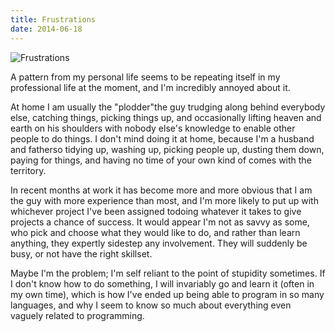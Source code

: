 ```yaml
---
title: Frustrations
date: 2014-06-18
---
```


![Frustrations](https://source.unsplash.com/DWyRC2juMgs/1600x900)

A pattern from my personal life seems to be repeating itself in my professional life at the moment, and I'm incredibly annoyed about it.

At home I am usually the "plodder"the guy trudging along behind everybody else, catching things, picking things up, and occasionally lifting heaven and earth on his shoulders with nobody else's knowledge to enable other people to do things. I don't mind doing it at home, because I'm a husband and fatherso tidying up, washing up, picking people up, dusting them down, paying for things, and having no time of your own kind of comes with the territory.

In recent months at work it has become more and more obvious that I am the guy with more experience than most, and I'm more likely to put up with whichever project I've been assigned todoing whatever it takes to give projects a chance of success. It would appear I'm not as savvy as some, who pick and choose what they would like to do, and rather than learn anything, they expertly sidestep any involvement. They will suddenly be busy, or not have the right skillset.

Maybe I'm the problem; I'm self reliant to the point of stupidity sometimes. If I don't know how to do something, I will invariably go and learn it (often in my own time), which is how I've ended up being able to program in so many languages, and why I seem to know so much about everything even vaguely related to programming.
